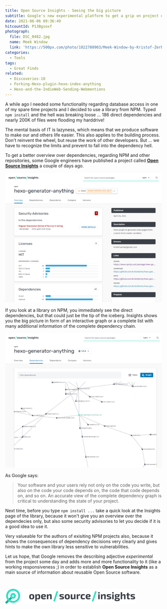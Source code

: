 ```yaml
---
title: Open Source Insights - Seeing the big picture
subtitle: Google's new experimental platform to get a grip on project dependencies
date: 2021-06-06 09:36:49
hitcountId: P13Bgsoxf
photograph:
  file: DSC_0482.jpg
  name: Meek Window
  link: 'https://500px.com/photo/1022780903/Meek-Window-by-Kristof-Zerbe/'
categories:
  - Tools
tags:
  - Great Finds
related:
  - Discoveries-10
  - Forking-Hexo-plugin-hexo-index-anything
  - Hexo-and-the-IndieWeb-Sending-Webmentions
---
```


A while ago I needed some functionality regarding database access in one of my spare time projects and I decided to use a library from NPM. Typed ``npm install`` and the hell was breaking loose ... 186 direct dependencies and nearly 200K of files were flooding my harddrive!

The mental basis of IT is lazyness, which means that we produce software to make our and others life easier. This also applies to the building process. Don't reinvent the wheel, but reuse the work of other developers. But ... we have to recognize the limits and prevent to fall into the dependency hell.

To get a better overview over dependencies, regarding NPM and other repositories, some Google engineers have published a project called **[Open Source Insights](https://deps.dev/)** a couple of days ago.

<!-- more -->

![Open Source Insights - Overview](Open-Source-Insights-Seeing-the-big-picture/overview.png)

If you look at a library on NPM, you immediately see the direct dependencies, but that could just be the tip of the iceberg. Insights shows you the big picture in form of an interactive graph or a complete list with many additional information of the complete dependency chain.

![Open Source Insights - Overview](Open-Source-Insights-Seeing-the-big-picture/graph.png)

As Google says:

> Your software and your users rely not only on the code you write, but also on the code your code depends on, the code that code depends on, and so on. An accurate view of the complete dependency graph is critical to understanding the state of your project.

Next time, before you type ``npm install ...`` take a quick look at the Insights page of the library, because it won't give you an overview over the dependecies only, but also some security advisories to let you decide if it is a good idea to use it.

Very valueable for the authors of exisiting NPM projects also, because it shows the consequences of dependency decisions very clearly and gives hints to make the own library less sensitive to vulnerabilities.

Let us hope, that Google removes the describing adjective *experimental* from the project some day and adds more and more functionality to it (like a working responsiveness ;) in order to establish **Open Source Insights** as a main source of information about reusable Open Source software.

<br>

[![Logo](Open-Source-Insights-Seeing-the-big-picture/logo.png)](https://deps.dev/)